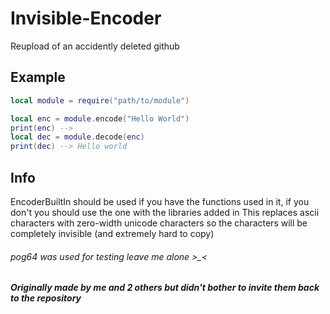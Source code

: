 # Invisible-Encoder

Reupload of an accidently deleted github

## Example
```lua
local module = require("path/to/module")

local enc = module.encode("Hello World")
print(enc) --> 
local dec = module.decode(enc)
print(dec) --> Hello world
```

## Info
EncoderBuiltIn should be used if you have the functions used in it, if you don't you should use the one with the libraries added in
This replaces ascii characters with zero-width unicode characters so the characters will be completely invisible (and extremely hard to copy)


###### pog64 was used for testing leave me alone >_<
##### Originally made by me and 2 others but didn't bother to invite them back to the repository

